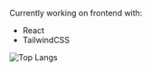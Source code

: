 Currently working on frontend with:
- React
- TailwindCSS

![Top Langs](https://github-readme-stats.vercel.app/api/top-langs/?username=WojciechJedraa&theme=radical)

<!---
WojciechJedra/WojciechJedra is a ✨ special ✨ repository because its `README.md` (this file) appears on your GitHub profile.
You can click the Preview link to take a look at your changes.
--->
